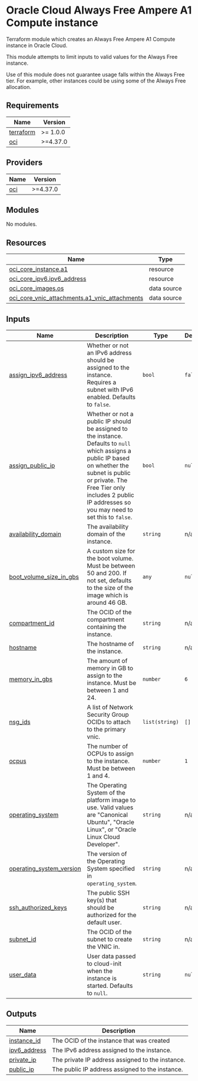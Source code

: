 # Oracle Cloud Always Free Ampere A1 Compute instance

Terraform module which creates an Always Free Ampere A1 Compute instance in Oracle Cloud.

This module attempts to limit inputs to valid values for the Always Free instance.

Use of this module does not guarantee usage falls within the Always Free tier. For example,
other instances could be using some of the Always Free allocation.

<!-- BEGINNING OF PRE-COMMIT-TERRAFORM DOCS HOOK -->
## Requirements

| Name | Version |
|------|---------|
| <a name="requirement_terraform"></a> [terraform](#requirement\_terraform) | >= 1.0.0 |
| <a name="requirement_oci"></a> [oci](#requirement\_oci) | >=4.37.0 |

## Providers

| Name | Version |
|------|---------|
| <a name="provider_oci"></a> [oci](#provider\_oci) | >=4.37.0 |

## Modules

No modules.

## Resources

| Name | Type |
|------|------|
| [oci_core_instance.a1](https://registry.terraform.io/providers/hashicorp/oci/latest/docs/resources/core_instance) | resource |
| [oci_core_ipv6.ipv6_address](https://registry.terraform.io/providers/hashicorp/oci/latest/docs/resources/core_ipv6) | resource |
| [oci_core_images.os](https://registry.terraform.io/providers/hashicorp/oci/latest/docs/data-sources/core_images) | data source |
| [oci_core_vnic_attachments.a1_vnic_attachments](https://registry.terraform.io/providers/hashicorp/oci/latest/docs/data-sources/core_vnic_attachments) | data source |

## Inputs

| Name | Description | Type | Default | Required |
|------|-------------|------|---------|:--------:|
| <a name="input_assign_ipv6_address"></a> [assign\_ipv6\_address](#input\_assign\_ipv6\_address) | Whether or not an IPv6 address should be assigned to the instance. Requires a subnet with IPv6 enabled. Defaults to `false`. | `bool` | `false` | no |
| <a name="input_assign_public_ip"></a> [assign\_public\_ip](#input\_assign\_public\_ip) | Whether or not a public IP should be assigned to the instance.  Defaults to `null` which assigns a public IP based on whether the subnet is public or private. The Free Tier only includes 2 public IP addresses so you may need to set this to `false`. | `bool` | `null` | no |
| <a name="input_availability_domain"></a> [availability\_domain](#input\_availability\_domain) | The availability domain of the instance. | `string` | n/a | yes |
| <a name="input_boot_volume_size_in_gbs"></a> [boot\_volume\_size\_in\_gbs](#input\_boot\_volume\_size\_in\_gbs) | A custom size for the boot volume. Must be between 50 and 200. If not set, defaults to the size of the image which is around 46 GB. | `any` | `null` | no |
| <a name="input_compartment_id"></a> [compartment\_id](#input\_compartment\_id) | The OCID of the compartment containing the instance. | `string` | n/a | yes |
| <a name="input_hostname"></a> [hostname](#input\_hostname) | The hostname of the instance. | `string` | n/a | yes |
| <a name="input_memory_in_gbs"></a> [memory\_in\_gbs](#input\_memory\_in\_gbs) | The amount of memory in GB to assign to the instance. Must be between 1 and 24. | `number` | `6` | no |
| <a name="input_nsg_ids"></a> [nsg\_ids](#input\_nsg\_ids) | A list of Network Security Group OCIDs to attach to the primary vnic. | `list(string)` | `[]` | no |
| <a name="input_ocpus"></a> [ocpus](#input\_ocpus) | The number of OCPUs to assign to the instance. Must be between 1 and 4. | `number` | `1` | no |
| <a name="input_operating_system"></a> [operating\_system](#input\_operating\_system) | The Operating System of the platform image to use. Valid values are "Canonical Ubuntu", "Oracle Linux", or "Oracle Linux Cloud Developer". | `string` | n/a | yes |
| <a name="input_operating_system_version"></a> [operating\_system\_version](#input\_operating\_system\_version) | The version of the Operating System specified in `operating_system`. | `string` | n/a | yes |
| <a name="input_ssh_authorized_keys"></a> [ssh\_authorized\_keys](#input\_ssh\_authorized\_keys) | The public SSH key(s) that should be authorized for the default user. | `string` | n/a | yes |
| <a name="input_subnet_id"></a> [subnet\_id](#input\_subnet\_id) | The OCID of the subnet to create the VNIC in. | `string` | n/a | yes |
| <a name="input_user_data"></a> [user\_data](#input\_user\_data) | User data passed to cloud-init when the instance is started. Defaults to `null`. | `string` | `null` | no |

## Outputs

| Name | Description |
|------|-------------|
| <a name="output_instance_id"></a> [instance\_id](#output\_instance\_id) | The OCID of the instance that was created |
| <a name="output_ipv6_address"></a> [ipv6\_address](#output\_ipv6\_address) | The IPv6 address assigned to the instance. |
| <a name="output_private_ip"></a> [private\_ip](#output\_private\_ip) | The private IP address assigned to the instance. |
| <a name="output_public_ip"></a> [public\_ip](#output\_public\_ip) | The public IP address assigned to the instance. |
<!-- END OF PRE-COMMIT-TERRAFORM DOCS HOOK -->
